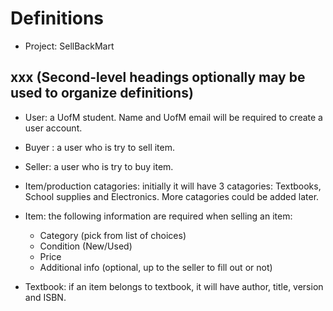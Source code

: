 # Definitions

- Project: SellBackMart

## xxx (Second-level headings optionally may be used to organize definitions)

- User: a UofM student. Name and UofM email will be required to create a user account.

- Buyer : a user who is try to sell item.

- Seller: a user who is try to buy item.

- Item/production catagories: initially it will have 3 catagories: Textbooks, School supplies and Electronics. More catagories could be added later.

- Item: the following information are required when selling an item: 
     - Category (pick from list of choices) 
     - Condition (New/Used)
     - Price
     - Additional info (optional, up to the seller to fill out or not) 

- Textbook: if an item belongs to textbook, it will have author, title, version and ISBN.
